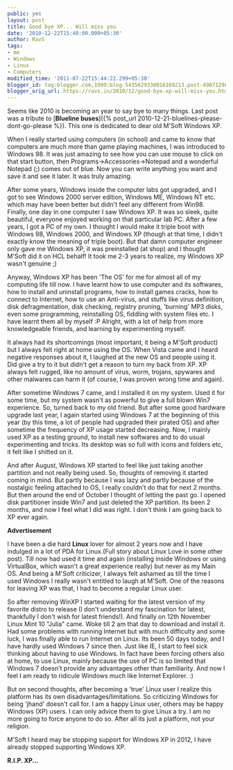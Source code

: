 ```yaml
---
public: yes
layout: post
title: Good bye XP... Will miss you
date: '2010-12-22T15:40:00.000+05:30'
author: RavS
tags:
- me
- Windows
- Linux
- Computers
modified_time: '2011-07-22T15:44:22.299+05:30'
blogger_id: tag:blogger.com,1999:blog-5435629330016169213.post-4907129830478977273
blogger_orig_url: https://ravs.in/2010/12/good-bye-xp-will-miss-you.html
---
```


Seems like 2010 is becoming an year to say bye to many things. Last post was a tribute to [**Blueline buses**]({% post_url 2010-12-21-bluelines-please-dont-go-please %}). This one is dedicated to dear old M'Soft Windows XP.

When I really started using computers (in school) and came to know that computers are much more than game playing machines, I was introduced to Windows 98. It was just amazing to see how you can use mouse to click on that start button, then Programs->Accessories->Notepad and a wonderful Notepad (;) comes out of blue. Now you can write anything you want and save it and see it later. It was truly amazing.

After some years, Windows inside the computer labs got upgraded, and I got to see Windows 2000 server edition, Windows ME, Windows NT etc. which may have been better but didn't feel any different from Win98. Finally, one day in one computer I saw Windows XP. It was so sleek, quite beautiful, everyone enjoyed working on that particular lab PC. After a few years, I got a PC of my own. I thought I would make it triple boot with Windows 98, Windows 2000, and Windows XP (though at that time, I didn't exactly know the meaning of triple boot). But that damn computer engineer only gave me Windows XP, it was preinstalled (at shop) and I thought M'Soft did it on HCL behalf! It took me 2-3 years to realize, my Windows XP wasn't genuine ;)

Anyway, Windows XP has been 'The OS' for me for almost all of my computing life till now. I have learnt how to use computer and its softwares, how to install and uninstall programs, how to install games cracks, how to connect to Internet, how to use an Anti-virus, and stuffs like virus definition, disk defragmentation, disk checking, registry pruning, 'burning' MP3 disks, even some programming, reinstalling OS, fiddling with system files etc. I have learnt them all by myself :P Alright, with a lot of help from more knowledgeable friends, and learning by experimenting myself.

It always had its shortcomings (most important, it being a M'Soft product) but I always felt right at home using the OS. When Vista came and I heard negative responses about it, I laughed at the new OS and people using it. Did give a try to it but didn't get a reason to turn my back from XP. XP always felt rugged, like no amount of virus, worm, trojans, spywares and other malwares can harm it (of course, I was proven wrong time and again).

After sometime Windows 7 came, and I installed it on my system. Used it for some time, but my system wasn't as powerful to give a full blown Win7 experience. So, turned back to my old friend. But after some good hardware upgrade last year, I again started using Windows 7 at the beginning of this year (by this time, a lot of people had upgraded their pirated OS) and after sometime the frequency of XP usage started decreasing. Now, I mainly used XP as a testing ground, to install new softwares and to do usual experimenting and tricks. Its desktop was so full with icons and folders etc, it felt like I shitted on it. 

And after August, Windows XP started to feel like just taking another partition and not really being used. So, thoughts of removing it started coming in mind. But partly because I was lazy and partly because of the nostalgic feeling attached to OS, I really couldn't do that for next 2 months. But then around the end of October I thought of letting the past go. I opened disk partitioner inside Win7 and just deleted the XP partition. Its been 2 months, and now I feel what I did was right. I don't think I am going back to XP ever again.

**Advertisement**

I have been a die hard **Linux** lover for almost 2 years now and I have indulged in a lot of PDA for Linux.(Full story about Linux Love in some other post). Till now had used it time and again (installing inside Windows or using VirtualBox, which wasn't a great experience really) but never as my Main OS. And being a M'Soft criticizer, I always felt ashamed as till the time I used Windows I really wasn't entitled to laugh at M'Soft. One of the reasons for leaving XP was that, I had to become a regular Linux user. 

So after removing WinXP I started waiting for the latest version of my favorite distro to release (I don't understand my fascination for latest, thankfully I don't wish for latest friends!). And finally on 12th November Linux Mint 10 "Julia" came. Woke till 2 am that day to download and install it. Had some problems with running Internet but with much difficulty and some luck, I was finally able to run Internet on Linux. Its been 50 days today, and I have hardly used Windows 7 since then. Just like IE, I start to feel sick thinking about having to use Windows. In fact have been forcing others also at home, to use Linux, mainly because the use of PC is so limited that Windows 7 doesn't provide any advantages other than familiarity. And now I feel I am ready to ridicule Windows much like Internet Explorer. :)

But on second thoughts, after becoming a 'true' Linux user I realize this platform has its own disadvantages/limitations. So criticizing Windows for being 'jhand' doesn't call for. I am a happy Linux user, others may be happy Windows (XP) users. I can only advice them to give Linux a try. I am no more going to force anyone to do so. After all its just a platform, not your religion.

M'Soft I heard may be stopping support for Windows XP in 2012, I have already stopped supporting Windows XP.

**R.I.P. XP...**
